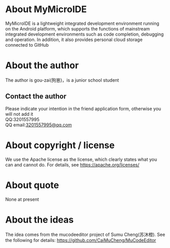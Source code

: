 # About MyMicroIDE
MyMicroIDE is a lightweight integrated development environment running on the Android platform, which supports the functions of mainstream integrated development environments such as code completion, debugging and operation. In addition, it also provides personal cloud storage connected to GitHub
# About the author
The author is gou-zai(狗崽)，is a junior school student
## Contact the author
Please indicate your intention in the friend application form, otherwise you will not add it<br>
QQ:3201557995<br>
QQ email:3201557995@qq.com
# About copyright / license
We use the Apache license as the license, which clearly states what you can and cannot do. For details, see https://apache.org/licenses/
# About quote
None at present
# About the ideas
The idea comes from the mucodeeditor project of Sumu Cheng(苏沐橙). See the following for details: https://github.com/CaiMuCheng/MuCodeEditor
